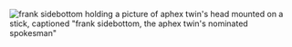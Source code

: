 ![frank sidebottom holding a picture of aphex twin's head mounted on a stick, captioned "frank sidebottom, the aphex twin's nominated spokesman"](https://github.com/pear3/pear3/assets/166197033/049d7b7b-fb7d-48e7-8570-dbd5579f047c)
